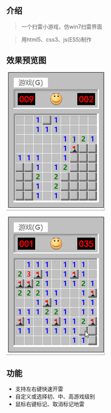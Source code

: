 ## 介绍

> 一个扫雷小游戏，仿win7扫雷界面

> 用html5、css3、js(ES5)制作

## 效果预览图

![Alt text](/readmeImg/preview.gif "操作示意图-操作")

![Alt text](/readmeImg/win.gif "操作示意图-获胜")

## 功能
* 支持左右键快速开雷
* 自定义或选择初、中、高游戏级别
* 鼠标右键标记、取消标记地雷
